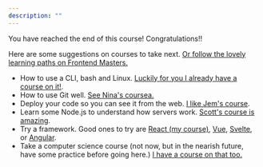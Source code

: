 ```yaml
---
description: ""
---
```


You have reached the end of this course! Congratulations!!

Here are some suggestions on courses to take next. [Or follow the lovely learning paths on Frontend Masters.][paths]

- How to use a CLI, bash and Linux. [Luckily for you I already have a course on it!][linux].
- How to use Git well. [See Nina's coursea.][nina]
- Deploy your code so you can see it from the web. [I like Jem's course][jem].
- Learn some Node.js to understand how servers work. [Scott's course is amazing][scott].
- Try a framework. Good ones to try are [React (my course)][react], [Vue][vue], [Svelte][svelte], or [Angular][angular].
- Take a computer science course (not now, but in the nearish future, have some practice before going here.) [I have a course on that too.][cs]

[linux]: https://frontendmasters.com/courses/linux-command-line/
[nina]: https://frontendmasters.com/courses/git-in-depth/
[paths]: https://frontendmasters.com/learn/
[cs]: https://frontendmasters.com/courses/computer-science-v2/
[jem]: https://frontendmasters.com/courses/fullstack-v2/
[scott]: https://frontendmasters.com/courses/node-js-v2/
[react]: https://frontendmasters.com/courses/complete-react-v7/
[vue]: https://frontendmasters.com/courses/vue-3/
[angular]: https://frontendmasters.com/courses/angular-13/
[svelte]: https://frontendmasters.com/courses/svelte/
